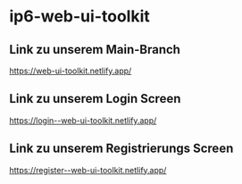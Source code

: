# ip6-web-ui-toolkit

## Link zu unserem Main-Branch
https://web-ui-toolkit.netlify.app/

## Link zu unserem Login Screen
https://login--web-ui-toolkit.netlify.app/

## Link zu unserem Registrierungs Screen
https://register--web-ui-toolkit.netlify.app/